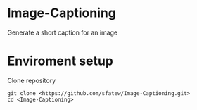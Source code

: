 # Image-Captioning

Generate a short caption for an image

# Enviroment setup
Clone repository
```
git clone <https://github.com/sfatew/Image-Captioning.git>
cd <Image-Captioning>
```
